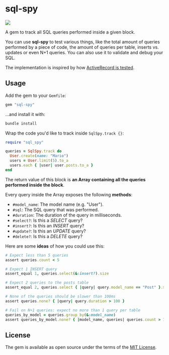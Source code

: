 # sql-spy

<a href="https://travis-ci.com/github/lipanski/sql-spy"><img src="https://api.travis-ci.com/lipanski/sql-spy.svg?branch=master"></a>

A gem to track all SQL queries performed inside a given block.

You can use **sql-spy** to test various things, like the total amount of queries performed by a piece of code, the amount of queries per table, inserts vs. updates or even N+1 queries. You can also use it to validate and debug your SQL.

The implementation is inspired by how [ActiveRecord is tested](https://github.com/rails/rails/blob/6-0-stable/activerecord/test/cases/test_case.rb).

## Usage

Add the gem to your `Gemfile`:

```ruby
gem "sql-spy"
```

...and install it with:

```sh
bundle install
```

Wrap the code you'd like to track inside `SqlSpy.track {}`:

```ruby
require "sql_spy"

queries = SqlSpy.track do
  User.create(name: "Mario")
  users = User.limit(5).to_a
  users.each { |user| user.posts.to_a }
end
```

The return value of this block is **an Array containing all the queries performed inside the block**.

Every query inside the Array exposes the following **methods**:

- `#model_name`: The model name (e.g. "User").
- `#sql`: The SQL query that was performed.
- `#duration`: The duration of the query in milliseconds.
- `#select?`: Is this a *SELECT* query?
- `#insert?`: Is this an *INSERT* query?
- `#update?`: Is this an *UPDATE* query?
- `#delete?`: Is this a *DELETE* query?

Here are some **ideas** of how you could use this:

```ruby
# Expect less than 5 queries
assert queries.count < 5

# Expect 1 INSERT query
assert_equal 1, queries.select(&:insert?).size

# Expect 2 queries to the posts table
assert_equal 2, queries.select { |query| query.model_name == "Post" }.size

# None of the queries should be slower than 100ms
assert queries.none? { |query| query.duration > 100 }

# Fail on N+1 queries: expect no more than 1 query per table
queries_by_model = queries.group_by(&:model_name)
assert queries_by_model.none? { |model_name, queries| queries.count > 1 }
```

## License

The gem is available as open source under the terms of the [MIT License](https://opensource.org/licenses/MIT).
